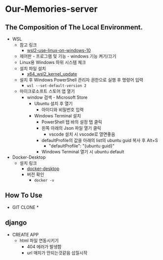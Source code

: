 # Our-Memories-server

## The Composition of The Local Environment.      

* WSL
  * 참고 링크
    * [wsl2-use-linux-on-windows-10](https://www.lainyzine.com/ko/article/how-to-install-wsl2-and-use-linux-on-windows-10/)
  * 제어판 - 프로그램 및 기능 - windows 기능 켜기/끄기
  * Linux용 Windows 하위 시스템 체크
  * 설치 파일 설치
    * [x64_wsl2_kernel_update](https://wslstorestorage.blob.core.windows.net/wslblob/wsl_update_x64.msi)
  * 설치 후 Windows PowerShell 관리자 권한으로 실행 후 명령어 입력
    * ```wsl --set-default-version 2```
  * 마이크로소프트 스토어 앱 열기
    * window 검색 - Microsoft Store
      * Ubuntu 설치 후 열기 
        * 아이디와 비밀번호 입력
      * Windows Terminal 설치
        * PowerShell 탭 바의 설정 탭 클릭
        * 왼쪽 아래의 Json 파일 열기 클릭
          * vscode 설치 시 vscode로 열면좋음
        * defaultProfile의 값을 아래의 list의 ubuntu guid 복사 후 Alt+S
          * "defaultProfile": "{ubuntu guid}"
        * Windows Terminal 열기 시 ubuntu default
* Docker-Desktop
  * 설치 링크
    * [docker-desktop](https://www.docker.com/products/docker-desktop)
    * 버전 확인
      * ```docker -v```


## How To Use
* GIT CLONE
  * 

## django
* CREATE APP
  * html 파일 연동시키기
    * 404 에러가 발생함
    * url 매치가 안되는것같음 삽질시작

